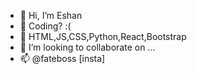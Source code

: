 - 👋 Hi, I’m Eshan 
- 👀 Coding? :(
- 🌱 HTML,JS,CSS,Python,React,Bootstrap
- 💞️ I’m looking to collaborate on ...
- 📫 @fateboss [insta]

<!---
EshanB101/EshanB101 is a ✨ special ✨ repository because its `README.md` (this file) appears on your GitHub profile.
You can click the Preview link to take a look at your changes.
--->
